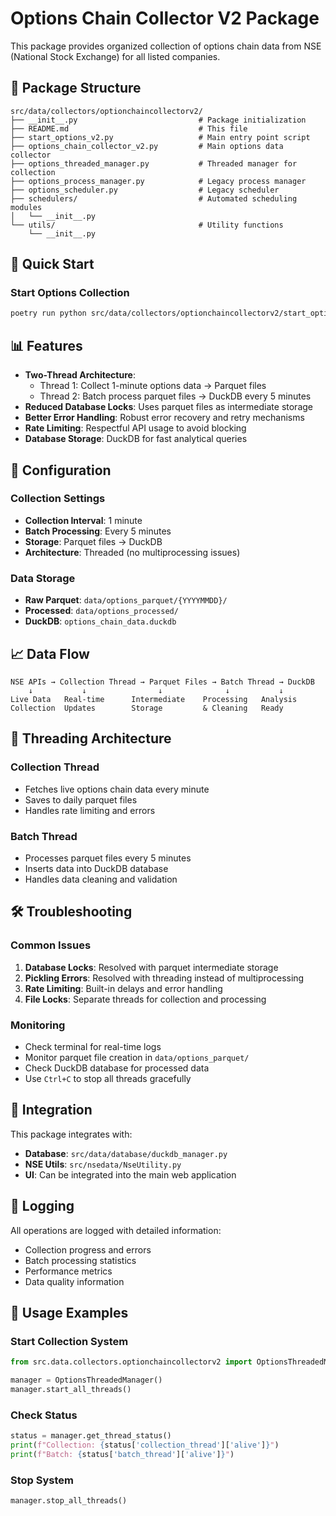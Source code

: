 # Options Chain Collector V2 Package

This package provides organized collection of options chain data from NSE (National Stock Exchange) for all listed companies.

## 📁 Package Structure

```
src/data/collectors/optionchaincollectorv2/
├── __init__.py                           # Package initialization
├── README.md                             # This file
├── start_options_v2.py                   # Main entry point script
├── options_chain_collector_v2.py         # Main options data collector
├── options_threaded_manager.py           # Threaded manager for collection
├── options_process_manager.py            # Legacy process manager
├── options_scheduler.py                  # Legacy scheduler
├── schedulers/                           # Automated scheduling modules
│   └── __init__.py
└── utils/                                # Utility functions
    └── __init__.py
```

## 🚀 Quick Start

### Start Options Collection
```bash
poetry run python src/data/collectors/optionchaincollectorv2/start_options_v2.py
```

## 📊 Features

- **Two-Thread Architecture**: 
  - Thread 1: Collect 1-minute options data → Parquet files
  - Thread 2: Batch process parquet files → DuckDB every 5 minutes
- **Reduced Database Locks**: Uses parquet files as intermediate storage
- **Better Error Handling**: Robust error recovery and retry mechanisms
- **Rate Limiting**: Respectful API usage to avoid blocking
- **Database Storage**: DuckDB for fast analytical queries

## 🔧 Configuration

### Collection Settings
- **Collection Interval**: 1 minute
- **Batch Processing**: Every 5 minutes
- **Storage**: Parquet files → DuckDB
- **Architecture**: Threaded (no multiprocessing issues)

### Data Storage
- **Raw Parquet**: `data/options_parquet/{YYYYMMDD}/`
- **Processed**: `data/options_processed/`
- **DuckDB**: `options_chain_data.duckdb`

## 📈 Data Flow

```
NSE APIs → Collection Thread → Parquet Files → Batch Thread → DuckDB
    ↓           ↓                ↓              ↓           ↓
Live Data   Real-time      Intermediate    Processing   Analysis
Collection  Updates        Storage         & Cleaning   Ready
```

## 🔄 Threading Architecture

### Collection Thread
- Fetches live options chain data every minute
- Saves to daily parquet files
- Handles rate limiting and errors

### Batch Thread
- Processes parquet files every 5 minutes
- Inserts data into DuckDB database
- Handles data cleaning and validation

## 🛠️ Troubleshooting

### Common Issues

1. **Database Locks**: Resolved with parquet intermediate storage
2. **Pickling Errors**: Resolved with threading instead of multiprocessing
3. **Rate Limiting**: Built-in delays and error handling
4. **File Locks**: Separate threads for collection and processing

### Monitoring

- Check terminal for real-time logs
- Monitor parquet file creation in `data/options_parquet/`
- Check DuckDB database for processed data
- Use `Ctrl+C` to stop all threads gracefully

## 🔗 Integration

This package integrates with:
- **Database**: `src/data/database/duckdb_manager.py`
- **NSE Utils**: `src/nsedata/NseUtility.py`
- **UI**: Can be integrated into the main web application

## 📝 Logging

All operations are logged with detailed information:
- Collection progress and errors
- Batch processing statistics
- Performance metrics
- Data quality information

## 🎯 Usage Examples

### Start Collection System
```python
from src.data.collectors.optionchaincollectorv2 import OptionsThreadedManager

manager = OptionsThreadedManager()
manager.start_all_threads()
```

### Check Status
```python
status = manager.get_thread_status()
print(f"Collection: {status['collection_thread']['alive']}")
print(f"Batch: {status['batch_thread']['alive']}")
```

### Stop System
```python
manager.stop_all_threads()
```
